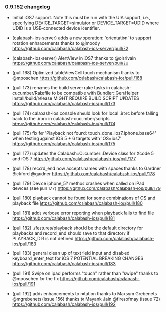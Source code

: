 ### 0.9.152 changelog

* Initial iOS7 support. Note this must be run with the UIA support, i.e., specifying DEVICE\_TARGET=simulator or DEVICE\_TARGET=UDID where UDID is a USB-connected device identifier.

* (calabash-ios-server) adds a new operation: 'orientation' to support rotation enhancements
  thanks to @jmoody
  https://github.com/calabash/calabash-ios-server/pull/22

* (calabash-ios-server) AlertView in iOS7
  thanks to @olarivain
  https://github.com/calabash/calabash-ios-server/pull/20

* (pull 168) Optimized tableViewCell touch mechanism
  thanks to @mposchen
  https://github.com/calabash/calabash-ios/pull/168

* (pull 173) renames the build server rake tasks in
  calabash-cucumber/Rakefile to be compatible with Bundler::GemHelper
  install/build/release
  MIGHT REQUIRE BUILD SCRIPT UPDATES
  https://github.com/calabash/calabash-ios/pull/173

* (pull 174) calabash-ios console should look for local .irbrc before
  falling back to the .irbrc in calabash-cucumber/scripts
  https://github.com/calabash/calabash-ios/pull/174

* (pull 175) fix for 'Playback not found:
  touch_done_ios7_iphone.base64' when
  testing against iOS 5 + 6 targets with 'OS=ios7'
  https://github.com/calabash/calabash-ios/pull/175

* (pull 177) updates the Calabash::Cucumber::Device class for Xcode 5 and iOS 7
  https://github.com/calabash/calabash-ios/pull/177

* (pull 178) record_end now accepts names with spaces
  thanks to Gardner Bickford @gardner
  https://github.com/calabash/calabash-ios/pull/178

* (pull 179) Device iphone_5? method crashes when called on iPad
  devices (see pull 177)
  https://github.com/calabash/calabash-ios/pull/179

* (pull 180) playback cannot be found for some combinations of OS and
  playback file
  https://github.com/calabash/calabash-ios/pull/180

* (pull 181) adds verbose error reporting when playback fails to find
  file
  https://github.com/calabash/calabash-ios/pull/181

* (pull 182) ./features/playback should be the default directory for
  playbacks and record_end should save to that directory if
  PLAYBACK_DIR is not defined
  https://github.com/calabash/calabash-ios/pull/183

* (pull 183) general clean up of text field input and disabled
  keyboard_enter_text for iOS 7
  POTENTIAL BREAKING CHANGES
  https://github.com/calabash/calabash-ios/pull/183

* (pull 191) Swipe on ipad performs "touch" rather than "swipe"
  thanks to @mposchen for the fix
  https://github.com/calabash/calabash-ios/pull/191

* (pull 192) adds enhancements to rotation
  thanks to Maksym Grebenets @mgrebenets (issue 156)
  thanks to Mayank Jain @firesofmay (issue 72)
  https://github.com/calabash/calabash-ios/pull/192


